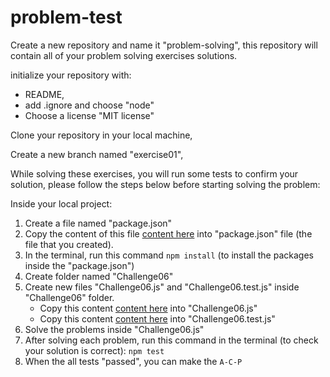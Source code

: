 # problem-test
Create a new repository and name it "problem-solving", this repository will contain all of your problem solving exercises solutions.

initialize your repository with:
- README, 
- add .ignore and choose "node"
- Choose a license "MIT license"

Clone your repository in your local machine,

Create a new branch named "exercise01",

While solving these exercises, you will run some tests to confirm your solution, please follow the steps below before starting solving the problem:

Inside your local project:

1. Create a file named "package.json"
2. Copy the content of this file [content here](https://github.com/LTUC/prep-course-std/blob/master/Day06/ProblemSolving/Challenge01/package.json) into "package.json" file (the file that you created).
3. In the terminal, run this command `npm install` (to install the packages inside the "package.json")
4. Create folder named "Challenge06"
5. Create new files "Challenge06.js" and "Challenge06.test.js" inside "Challenge06" folder.
    - Copy this content [content here](https://github.com/LTUC/prep-course-std/blob/master/Day06/ProblemSolving/Challenge01/Challenge06.js) into "Challenge06.js"
	- Copy this content [content here](https://github.com/LTUC/prep-course-std/blob/master/Day06/ProblemSolving/Challenge01/Challenge06.test.js) into "Challenge06.test.js"
6. Solve the problems inside "Challenge06.js"
7. After solving each problem, run this command in the terminal (to check your solution is correct):
```npm test```
8. When the all tests "passed", you can make the ``A-C-P`` 